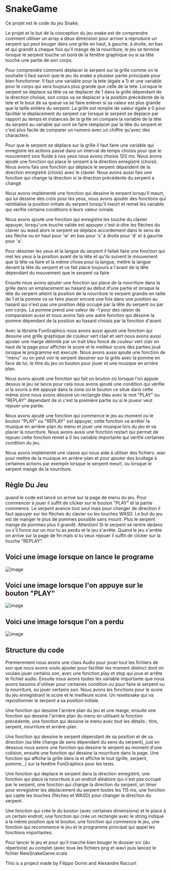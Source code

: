 # SnakeGame



Ce projet est le code du jeu Snake;

Le projet et le but de la conception du jeu snake est de comprendre comment utiliser un array a deux dimension pour arriver a reproduire un serpent qui peut bouger dans une grille en haut, à gauche, à droite, en bas et qui grandit à chaque fois qu'il mange de la nourriture, le jeu se termine lorsque le serpent touche un bord de la fenêtre graphique ou si sa tête touche une partie de son corps.


Pour comprendre comment déplacer le serpent sur la grille comme on le souhaite il faut savoir que le jeu du snake a plusieur partie principale pour bien fonctionner. Il faut une variable pour la tete (égale a 1) et une variable pour le corps qui sera toujours plus grande que celle de la tete. Lorsque le serpent se deplace sa tête va se deplacer de 1 dans la grille dépendant de la direction choisie, son corps va se deplacer a la position précédente de la tete et le bout de sa queue va se faire enlever si sa valeur est plus grande que la taille entière du serpent. La grille est remplie de valeur égale à 0 pour faciliter le deplacement du serpent car lorsque le serpent se deplace par rapport au temps et instances de la grille on compare la variable de la tête du serpent au variable qui vont se faire remplacer par la tête du serpent et c'est plus facile de comparer un numero avec un chiffre qu'avec des charactère.

Pour que le serpent se déplace sur la grille il faut faire une variable qui enregistre les actions passé dans un interval de temps choisis pour que le mouvement sois fluide à nos yeux nous avons choisis 120 ms. Nous avons ajouté une fonction qui place le serpent a la direction enregistré (choisi). Nous avons fais une fonction qui déplace le serpent dépandent de la direction enregistré (choisi) avec le clavier. Nous avons aussi fais une fonction qui change la direction si la direction précédente du serpent a changé

Nous avons implémenté une fonction qui dessine le serpent lorsqu'il meurt, qui lui dessine des croix pour les yeux, nous avons ajouter des fonctions qui reinitialise la position initiale du serpent lorsqu'il meurt et remet les variable qui verifie certaine conditions à leurs valeur orinale. 

Nous avons ajouté une fonction qui enregistre les touche du clavier appuyer, lorsqu'une touche valide est appuyer c'est-à-dire les flèches du clavier ou wasd alors le serpent se déplace accordement dans le sens de ses flèche ou en haut pour 'w' en bas pour 's' à droite pour 'd' et à gauche pour 'a'. 

Pour déssiner les yeux et la langue du serpent il fallait faire une fonction qui met les yeux à la position avant de la tête et qu'ils suivent le mouvement que la tête va faire et la même chose pour la langue, mettre la langue devant la tête du serpent et ce fait placé toujours a l'avant de la tête dépendant du mouvement que le serpent va faire

Ensuite nous avons ajouter une fonction qui place de la nourriture dans la grille dans un emplacement au hasard au début d'une partie et lorsque la tête du serpent atteint la position de la nourriture le serpent grandie en taille de 1 et la pomme va se faire placer encore une fois dans une position au hasard qui n'est pas une position déjà occupé par la tête du serpent ou par son corps. La pomme prend une valeur de -1 pour des raison de comparaison aussi et nous avons fais une autre fonction qui déssine la pomme dépendant de la position au hasard choisis par la fonction d'avant.


Avec la librairie FunGraphics nous avons aussi ajouté une fonction qui dessine une grille graphique de couleur vert clair et vert nous avons aussi ajouter une marge délimité par un trait bleu foncé de couleur vert clair en haut de la page pour afficher le score et le meilleur score des parties joué lorsque le programme est éxecuté. Nous avons aussi ajouté une fonction de "menu" ou on peut voir le serpent dessiner sur la grille avec la pomme en face de lui, le titre du jeu un bouton pour jouer et une musique en arrière plan. 

Nous avons ajouté une fonction qui fait un bouton où lorsque l'on appuie dessus le jeu se lance pour cela nous avons ajouté une condition qui vérifie si la souris a été appuyé dans la zone où le bouton ce situe dans cette même zone nous avons déssiné un rectangle bleu avec le mot "PLAY" ou "REPLAY" dépendant de si c'est la première partie ou si le joueur veut rejouer une partie. 

Nous avons ajouté une fonction qui commence le jeu au moment ou le bouton "PLAY" ou "REPLAY" est appuyer, cette fonction va arrêter la musique en arrière-plan du menu et jouer une musique lors du jeu et va placer la nourriture. Nous avons aussi une fonction restart qui permet de rejouer cette fonction remet a 0 les variable importante qui vérifie certaines condition du jeu. 


Nous avons implémenté une classe qui nous aide à utiliser des fichiers .wav pour mettre de la musique en arrière-plan et pour ajouter des bruitage à certaines actions par exemple lorsque le serpent meurt, ou lorsque le serpent mange de la nourriture. 


## Règle Du Jeu

quand le code est lancé on arrive sur la page de menu du jeu. 
Pour commencer à jouer il suffit de clicker sur le bouton "PLAY" et la partie commence. 
Le serpent avance tout seul mais pour changer de direction il faut appuyer sur les flèches du clavier ou les touches WASD.
Le but du jeu est de manger le plus de pommes possible sans mourir.
Plus le serpent mange de pommes plus il grandit.
Attention! Si le serpent se rentre dedans ou s'il fonce sur un mur tu as perdu et le jeu s'arrête.
Quand le jeu s'arrête on arrive sur la page de fin mais si tu veux rejouer il suffit de clicker sur la touche "REPLAY".




## Voici une image lorsque on lance le programe

![image](https://github.com/user-attachments/assets/3e767879-d29d-4b3b-8780-ddbe5c327c25)

## Voici une image lorsque l'on appuye sur le bouton "PLAY"
![image](https://github.com/user-attachments/assets/3375d33e-5b7d-411d-bbab-580e67ac0837)

## Voici une image lorsque l'on a perdu
![image](https://github.com/user-attachments/assets/2868ce80-03ae-4850-81a0-047ab14d8bfb)



## Structure du code

Premierement nous avons une class Audio pour jouer tout les fichiers de son que nous avons voulu ajouter pour faciliter les moment distinct dont on voulais jouer certains son, avec une fonction play et stop qui joue et arrête le fichier audio. Ensuite nous avons toutes les variable importante que nous avons besoins d'utiliser pour certaines condition ou pour faire le serpent ou la nourriture, ou jouer certains son. Nous avons les fonctions pour le score du jeu enregistrant le score et le meilleure score. Un resetsnake qui va repositionner le serpent a sa position initiale. 

Une fonction qui dessine l'arrière plan du jeu et une marge, ensuite une fonction qui dessine l'arrière plan du menu en utilisant la fonction précédente, une fonction qui dessine le menu avec tout les détails ; titre, serpent, nourriture et arrière-plan. 

Une fonction qui dessine le serpent dépendant de sa position et de sa direction (sa tête change de sens dépendant du sens du serpent), just en dessous nous avons une fonction qui dessine le serpent au moment d'une colision, ensuite une fonction qui dessine la nourriture dans la page. Une fonction qui affiche la grille dans la et affiche le tout (grille, serpent, pomme,..) sur la fenêtre FunGraphics pour les tests.

Une fonction qui deplace le serpent dans la direction enregistré, une fonction qui place la nourriture à un endroit aléatoire qui n'est pas occupé par le serpent, une fonction qui change la direction du serpent, un timer pour enregistrer les déplacement du serpent toutes les 115 ms, une fonction qui capte les touches (flèches et WASD) pour changer la direction du serpent.

Une fonction qui crée le du bouton (avec certaines dimensions) et le place à un certain endroit, une fonction qui crée un rectangle avec le string indiqué à la même position que le bouton, une fonction qui commence le jeu, une fonction qui recommence le jeu et le programme principal qui appel les fonctions importantes. 


Pour lancer le jeu et pour qu'il marche bien bouger le dossier src (du répertoire) au complet (avec tous les fichiers png et wav) puis lancez le fichier NewSnakeGame.scala




This is a project made by Filippo Gorini and Alexandre Raccurt 

